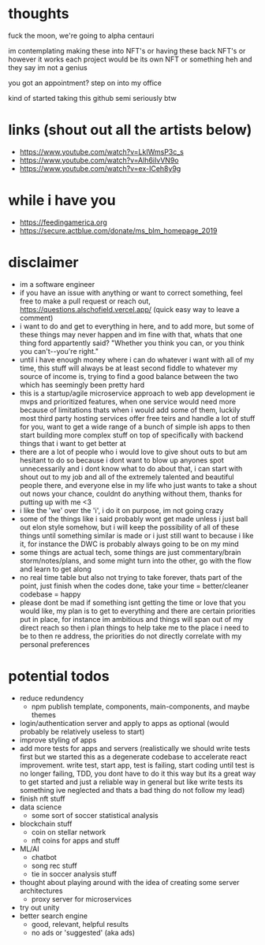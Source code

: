 # thoughts
fuck the moon, we're going to alpha centauri

im contemplating making these into NFT's or having these back NFT's or however it works
each project would be its own NFT or something
heh and they say im not a genius

you got an appointment? step on into my office

kind of started taking this github semi seriously btw

# links (shout out all the artists below)
- https://www.youtube.com/watch?v=LkIWmsP3c_s
- https://www.youtube.com/watch?v=Alh6iIvVN9o
- https://www.youtube.com/watch?v=ex-ICeh8y9g

# while i have you
- https://feedingamerica.org
- https://secure.actblue.com/donate/ms_blm_homepage_2019

# disclaimer
- im a software engineer
- if you have an issue with anything or want to correct something, feel free to make a pull request or reach out, https://questions.alschofield.vercel.app/ (quick easy way to leave a comment)
- i want to do and get to everything in here, and to add more, but some of these things may never happen and im fine with that, whats that one thing ford appartently said? "Whether you think you can, or you think you can't--you're right."
- until i have enough money where i can do whatever i want with all of my time, this stuff will always be at least second fiddle to whatever my source of income is, trying to find a good balance between the two which has seemingly been pretty hard
- this is a startup/agile microservice approach to web app development ie mvps and prioritized features, when one service would need more because of limitations thats when i would add some of them, luckily most third party hosting services offer free teirs and handle a lot of stuff for you, want to get a wide range of a bunch of simple ish apps to then start building more complex stuff on top of specifically with backend things that i want to get better at
- there are a lot of people who i would love to give shout outs to but am hesitant to do so because i dont want to blow up anyones spot unnecessarily and i dont know what to do about that, i can start with shout out to my job and all of the extremely talented and beautiful people there, and everyone else in my life who just wants to take a shout out nows your chance, couldnt do anything without them, thanks for putting up with me <3
- i like the 'we' over the 'i', i do it on purpose, im not going crazy
- some of the things like i said probably wont get made unless i just ball out elon style somehow, but i will keep the possibility of all of these things until something similar is made or i just still want to because i like it, for instance the DWC is probably always going to be on my mind
- some things are actual tech, some things are just commentary/brain storm/notes/plans, and some might turn into the other, go with the flow and learn to get along
- no real time table but also not trying to take forever, thats part of the point, just finish when the codes done, take your time = better/cleaner codebase = happy
- please dont be mad if something isnt getting the time or love that you would like, my plan is to get to everything and there are certain priorities put in place, for instance im ambitious and things will span out of my direct reach so then i plan things to help take me to the place i need to be to then re address, the priorities do not directly correlate with my personal preferences

# potential todos
- reduce redundency
  - npm publish template, components, main-components, and maybe themes 
- login/authentication server and apply to apps as optional (would probably be relatively useless to start)
- improve styling of apps
- add more tests for apps and servers (realistically we should write tests first but we started this as a degenerate codebase to accelerate react improvement. write test, start app, test is failing, start coding until test is no longer failing, TDD, you dont have to do it this way but its a great way to get started and just a reliable way in general but like write tests its something ive neglected and thats a bad thing do not follow my lead)
- finish nft stuff
- data science
  - some sort of soccer statistical analysis
- blockchain stuff
  - coin on stellar network
  - nft coins for apps and stuff
- ML/AI
  - chatbot
  - song rec stuff
  - tie in soccer analysis stuff
- thought about playing around with the idea of creating some server architectures
  - proxy server for microservices
- try out unity
- better search engine
  - good, relevant, helpful results
  - no ads or 'suggested' (aka ads)
